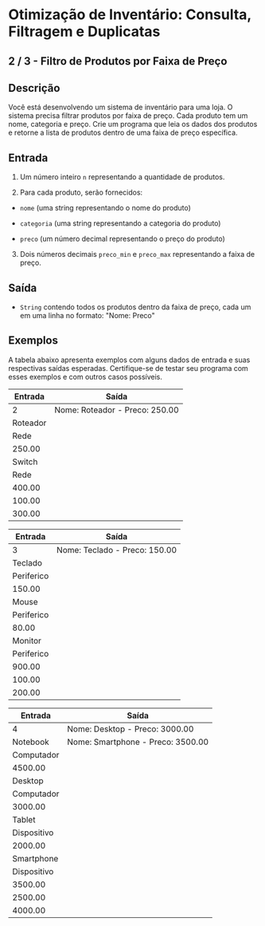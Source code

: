 # Otimização de Inventário: Consulta, Filtragem e Duplicatas

## 2 / 3 - Filtro de Produtos por Faixa de Preço

## Descrição
Você está desenvolvendo um sistema de inventário para uma loja. O sistema precisa filtrar produtos por faixa de preço. Cada produto tem um nome, categoria e preço. Crie um programa que leia os dados dos produtos e retorne a lista de produtos dentro de uma faixa de preço específica.

## Entrada

1. Um número inteiro `n` representando a quantidade de produtos.

2. Para cada produto, serão fornecidos:

* `nome` (uma string representando o nome do produto)

* `categoria` (uma string representando a categoria do produto)

* `preco` (um número decimal representando o preço do produto)

3. Dois números decimais `preco_min` e `preco_max` representando a faixa de preço.

## Saída
* `String` contendo todos os produtos dentro da faixa de preço, cada um em uma linha no formato: "Nome: Preco"

## Exemplos
A tabela abaixo apresenta exemplos com alguns dados de entrada e suas respectivas saídas esperadas. Certifique-se de testar seu programa com esses exemplos e com outros casos possíveis.

| Entrada | Saída |
| ------- | ----- |
| 2 | Nome: Roteador - Preco: 250.00 |
| Roteador | |
| Rede | |
| 250.00 | |
| Switch | |
| Rede | |
| 400.00 | |
| 100.00 | |
| 300.00 | |

| Entrada | Saída |
| ------- | ----- |
| 3 | Nome: Teclado - Preco: 150.00 |
| Teclado | |
| Periferico | |
| 150.00 | |
| Mouse | |
| Periferico | |
| 80.00 | |
| Monitor | |
| Periferico | |
| 900.00 | |
| 100.00 | |
| 200.00 | |

| Entrada | Saída |
| ------- | ----- |
| 4 | Nome: Desktop - Preco: 3000.00 |
| Notebook | Nome: Smartphone - Preco: 3500.00 |
| Computador | | 
| 4500.00 | |
| Desktop | |
| Computador | |
| 3000.00 | |
| Tablet | |
| Dispositivo | |
| 2000.00 | |
| Smartphone | |
| Dispositivo | |
| 3500.00 | |
| 2500.00 | |
| 4000.00 | |